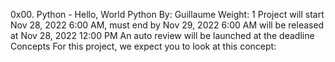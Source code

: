 0x00. Python - Hello, World
Python
 By: Guillaume
 Weight: 1
 Project will start Nov 28, 2022 6:00 AM, must end by Nov 29, 2022 6:00 AM
 will be released at Nov 28, 2022 12:00 PM
 An auto review will be launched at the deadline
Concepts
For this project, we expect you to look at this concept:

